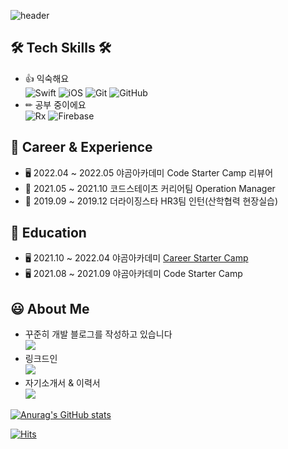![header](https://capsule-render.vercel.app/api?type=Rounded&color=auto&height=200&section=header&text=Hojoon%20&fontSize=90)


## 🛠️ Tech Skills 🛠️
- 👍 익숙해요 <br>
![Swift](https://img.shields.io/badge/Swift-FA7343?style=flat-square&logo=Swift&logoColor=white) ![iOS](https://img.shields.io/badge/iOS-222222?style=flat-square&logo=Apple&logoColor=white) ![Git](https://img.shields.io/badge/Git-F05032?style=flat-square&logo=Git&logoColor=white) ![GitHub](https://img.shields.io/badge/GitHub-181717?style=flat-square&logo=GitHub&logoColor=white)
- ✏ 공부 중이에요 <br>
![Rx](https://img.shields.io/badge/RxSwift%20&%20RxCocoa-B7178C?style=flat-square&logo=ReactiveX&logoColor=white) ![Firebase](https://img.shields.io/badge/Firebase-FFCA28?style=flat-square&logo=Firebase&logoColor=black)

## 🚴 Career & Experience
- 🖥 2022.04 ~ 2022.05 야곰아카데미 Code Starter Camp 리뷰어
- 🏢 2021.05 ~ 2021.10 코드스테이츠 커리어팀 Operation Manager
- 🏢 2019.09 ~ 2019.12 더라이징스타 HR3팀 인턴(산학협력 현장실습)

## 📝 Education
- 🖥 2021.10 ~ 2022.04 야곰아카데미 [Career Starter Camp](https://github.com/yanghojoon/yanghojoon/tree/main/yagomCamp)
- 🖥 2021.08 ~ 2021.09 야곰아카데미 Code Starter Camp

## 😃 About Me
- 꾸준히 개발 블로그를 작성하고 있습니다 <br>
<a href="https://ho8487.tistory.com/"><img src="https://img.shields.io/badge/Tech%20Blog-11B48A?style=flat-square&logo=Vimeo&logoColor=white&link=https://ho8487.tistory.com/"/></a>
- 링크드인 <br>
<a href="https://www.linkedin.com/in/%ED%98%B8%EC%A4%80-%EC%96%91-91890b213/"><img src="https://img.shields.io/badge/LinkedIn-0A66C2.svg?style=flat-square&logo=LinkedIn&logoColor=white&link=https://www.linkedin.com/in/%ED%98%B8%EC%A4%80-%EC%96%91-91890b213/"/></a>
- 자기소개서 & 이력서 <br>
<a href="https://water-trouser-98b.notion.site/380d9afb03e945ddb15ed13c7c51bd7c"><img src="https://img.shields.io/badge/Notion-000000?style=flat-square&logo=Notion&logoColor=white&link=https://water-trouser-98b.notion.site/380d9afb03e945ddb15ed13c7c51bd7c"/></a>

[![Anurag's GitHub stats](https://github-readme-stats.vercel.app/api?username=yanghojoon&count_private=true)](https://github.com/anuraghazra/github-readme-stats)

[![Hits](https://hits.seeyoufarm.com/api/count/incr/badge.svg?url=https%3A%2F%2Fgithub.com%2Fyanghojoon&count_bg=%2379C83D&title_bg=%23555555&icon=swift.svg&icon_color=%23E7E7E7&title=hits&edge_flat=false)](https://hits.seeyoufarm.com)
